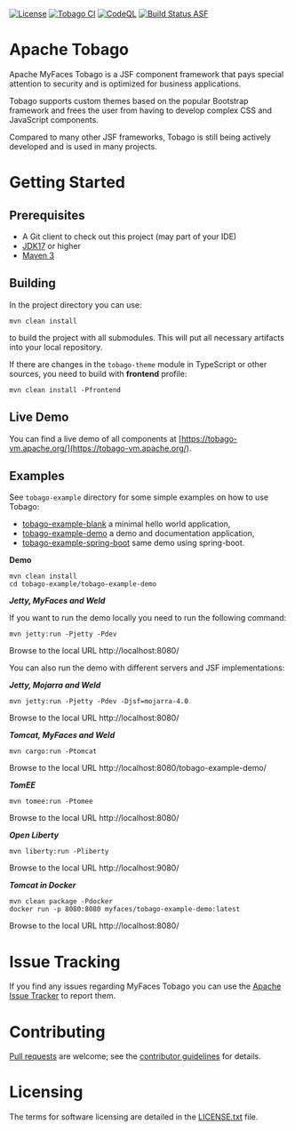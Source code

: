 [![License](https://img.shields.io/badge/License-Apache%202.0-blue.svg)](https://opensource.org/licenses/Apache-2.0)
[![Tobago CI](https://github.com/apache/myfaces-tobago/actions/workflows/tobago-ci.yml/badge.svg)](https://github.com/apache/myfaces-tobago/actions/workflows/tobago-ci.yml)
[![CodeQL](https://github.com/apache/myfaces-tobago/actions/workflows/codeql-analysis.yml/badge.svg)](https://github.com/apache/myfaces-tobago/actions/workflows/codeql-analysis.yml)
[![Build Status ASF](https://ci-builds.apache.org/buildStatus/icon?subject=ASF-Build&job=MyFaces%2FTobago+pipeline%2Fmain)](https://ci-builds.apache.org/job/MyFaces/job/Tobago%20pipeline/job/main/)

# Apache Tobago

Apache MyFaces Tobago is a JSF component framework that pays special attention to security and is optimized for
business applications.

Tobago supports custom themes based on the popular Bootstrap framework and frees the user from having to develop
complex CSS and JavaScript components.

Compared to many other JSF frameworks, Tobago is still being actively developed and is used in many projects.

# Getting Started

## Prerequisites

* A Git client to check out this project (may part of your IDE)
* [JDK17]( https://www.oracle.com/technetwork/java/javase/downloads) or higher
* [Maven 3](https://maven.apache.org/download.cgi)

## Building

In the project directory you can use:

```
mvn clean install
```

to build the project with all submodules.
This will put all necessary artifacts into your local repository.

If there are changes in the `tobago-theme` module in TypeScript or other sources,
you need to build with **frontend** profile:

```
mvn clean install -Pfrontend
```

## Live Demo

You can find a live demo of all components at [https://tobago-vm.apache.org/](https://tobago-vm.apache.org/).

## Examples

See `tobago-example` directory for some simple examples on how to use Tobago:

* [tobago-example-blank](tobago-example/tobago-example-blank) a minimal hello world application,
* [tobago-example-demo](tobago-example/tobago-example-demo) a demo and documentation application,
* [tobago-example-spring-boot](tobago-example/tobago-example-spring-boot) same demo using spring-boot.

**Demo**

```shell
mvn clean install
cd tobago-example/tobago-example-demo
```

***Jetty, MyFaces and Weld***

If you want to run the demo locally you need to run the following command:

```shell
mvn jetty:run -Pjetty -Pdev
```

Browse to the local URL http://localhost:8080/

You can also run the demo with different servers and JSF implementations:

***Jetty, Mojarra and Weld***

```shell
mvn jetty:run -Pjetty -Pdev -Djsf=mojarra-4.0
```

Browse to the local URL http://localhost:8080/

***Tomcat, MyFaces and Weld***

```shell
mvn cargo:run -Ptomcat
```

Browse to the local URL http://localhost:8080/tobago-example-demo/

***TomEE***

```shell
mvn tomee:run -Ptomee
```

Browse to the local URL http://localhost:8080/

***Open Liberty***

```shell
mvn liberty:run -Pliberty
```

Browse to the local URL http://localhost:9080/

***Tomcat in Docker***

```
mvn clean package -Pdocker
docker run -p 8080:8080 myfaces/tobago-example-demo:latest
```

Browse to the local URL http://localhost:8080/

# Issue Tracking

If you find any issues regarding MyFaces Tobago you can use the [Apache Issue Tracker](https://issues.apache.org/jira/projects/TOBAGO) to report them.

# Contributing

[Pull requests](https://help.github.com/articles/creating-a-pull-request) are welcome; see the [contributor guidelines](CONTRIBUTING.md) for details.

# Licensing

The terms for software licensing are detailed in the [LICENSE.txt](LICENSE.txt) file.
